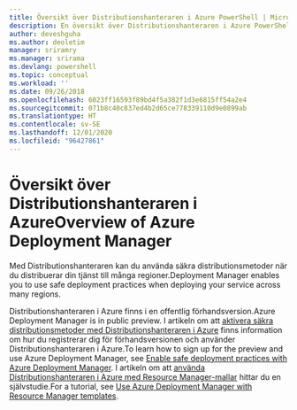 ```yaml
---
title: Översikt över Distributionshanteraren i Azure PowerShell | Microsoft Docs
description: En översikt över Distributionshanteraren i Azure PowerShell med länkar till installation och konfiguration.
author: deveshguha
ms.author: deoletim
manager: sriramry
ms.manager: srirama
ms.devlang: powershell
ms.topic: conceptual
ms.workload: ''
ms.date: 09/26/2018
ms.openlocfilehash: 6023ff16593f89bd4f5a382f1d3e6815ff54a2e4
ms.sourcegitcommit: 071b8c40c837ed4b2d65ce778339110d9e0899ab
ms.translationtype: HT
ms.contentlocale: sv-SE
ms.lasthandoff: 12/01/2020
ms.locfileid: "96427861"
---
```

# <a name="overview-of-azure-deployment-manager"></a><span data-ttu-id="95d6f-103">Översikt över Distributionshanteraren i Azure</span><span class="sxs-lookup"><span data-stu-id="95d6f-103">Overview of Azure Deployment Manager</span></span>

<span data-ttu-id="95d6f-104">Med Distributionshanteraren kan du använda säkra distributionsmetoder när du distribuerar din tjänst till många regioner.</span><span class="sxs-lookup"><span data-stu-id="95d6f-104">Deployment Manager enables you to use safe deployment practices when deploying your service across many regions.</span></span>

<span data-ttu-id="95d6f-105">Distributionshanteraren i Azure finns i en offentlig förhandsversion.</span><span class="sxs-lookup"><span data-stu-id="95d6f-105">Azure Deployment Manager is in public preview.</span></span> <span data-ttu-id="95d6f-106">I artikeln om att [aktivera säkra distributionsmetoder med Distributionshanteraren i Azure](/azure/azure-resource-manager/deployment-manager-overview) finns information om hur du registrerar dig för förhandsversionen och använder Distributionshanteraren i Azure.</span><span class="sxs-lookup"><span data-stu-id="95d6f-106">To learn how to sign up for the preview and use Azure Deployment Manager, see [Enable safe deployment practices with Azure Deployment Manager](/azure/azure-resource-manager/deployment-manager-overview).</span></span> <span data-ttu-id="95d6f-107">I artikeln om att [använda Distributionshanteraren i Azure med Resource Manager-mallar](/azure/azure-resource-manager/deployment-manager-tutorial) hittar du en självstudie.</span><span class="sxs-lookup"><span data-stu-id="95d6f-107">For a tutorial, see [Use Azure Deployment Manager with Resource Manager templates](/azure/azure-resource-manager/deployment-manager-tutorial).</span></span>